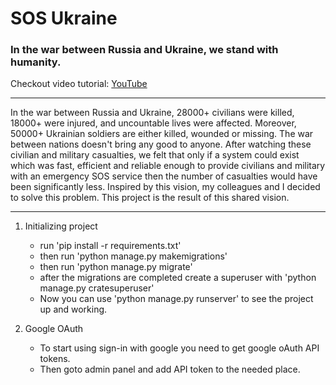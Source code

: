 # SOS Ukraine
### In the war between Russia and Ukraine, we stand with humanity.

Checkout video tutorial: [YouTube](https://youtu.be/leYaJX3mZxs) 

***
In the war between Russia and Ukraine, 28000+ civilians were killed, 18000+ were injured, and uncountable lives were affected. Moreover, 50000+ Ukrainian soldiers are either killed, wounded or missing. The war between nations doesn't bring any good to anyone. After watching these civilian and military casualties, we felt that only if a system could exist which was fast, efficient and reliable enough to provide civilians and military with an emergency SOS service then the number of casualties would have been significantly less. Inspired by this vision, my colleagues and I decided to solve this problem. This project is the result of this shared vision.
***

1. Initializing project
    * run 'pip install -r requirements.txt'
    * then run 'python manage.py makemigrations'
    * then run 'python manage.py migrate'
    * after the migrations are completed create a superuser with 'python manage.py cratesuperuser'
    * Now you can use 'python manage.py runserver' to see the project up and working.

2. Google OAuth
    * To start using sign-in with google you need to get google oAuth API tokens.
    * Then goto admin panel and add API token to the needed place.

